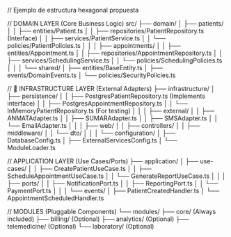 // Ejemplo de estructura hexagonal propuesta

// DOMAIN LAYER (Core Business Logic)
src/
├── domain/
│   ├── patients/
│   │   ├── entities/Patient.ts
│   │   ├── repositories/PatientRepository.ts (Interface)
│   │   ├── services/PatientService.ts
│   │   └── policies/PatientPolicies.ts
│   │
│   ├── appointments/
│   │   ├── entities/Appointment.ts
│   │   ├── repositories/AppointmentRepository.ts
│   │   ├── services/SchedulingService.ts
│   │   └── policies/SchedulingPolicies.ts
│   │
│   └── shared/
│       ├── entities/BaseEntity.ts
│       ├── events/DomainEvents.ts
│       └── policies/SecurityPolicies.ts

// 🔌 INFRASTRUCTURE LAYER (External Adapters)
├── infrastructure/
│   ├── persistence/
│   │   ├── PostgresPatientRepository.ts (Implements interface)
│   │   ├── PostgresAppointmentRepository.ts
│   │   └── InMemoryPatientRepository.ts (For testing)
│   │
│   ├── external/
│   │   ├── ANMATAdapter.ts
│   │   ├── SUMARAdapter.ts
│   │   ├── SMSAdapter.ts
│   │   └── EmailAdapter.ts
│   │
│   ├── web/
│   │   ├── controllers/
│   │   ├── middleware/
│   │   └── dto/
│   │
│   └── configuration/
│       ├── DatabaseConfig.ts
│       ├── ExternalServicesConfig.ts
│       └── ModuleLoader.ts

// APPLICATION LAYER (Use Cases/Ports)
├── application/
│   ├── use-cases/
│   │   ├── CreatePatientUseCase.ts
│   │   ├── ScheduleAppointmentUseCase.ts
│   │   └── GenerateReportUseCase.ts
│   │
│   ├── ports/
│   │   ├── NotificationPort.ts
│   │   ├── ReportingPort.ts
│   │   └── PaymentPort.ts
│   │
│   └── events/
│       ├── PatientCreatedHandler.ts
│       └── AppointmentScheduledHandler.ts

// MODULES (Pluggable Components)
└── modules/
    ├── core/ (Always included)
    ├── billing/ (Optional)
    ├── analytics/ (Optional)
    ├── telemedicine/ (Optional)
    └── laboratory/ (Optional)
